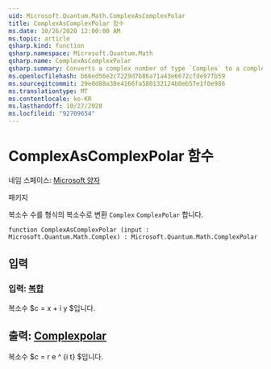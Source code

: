 ```yaml
---
uid: Microsoft.Quantum.Math.ComplexAsComplexPolar
title: ComplexAsComplexPolar 함수
ms.date: 10/26/2020 12:00:00 AM
ms.topic: article
qsharp.kind: function
qsharp.namespace: Microsoft.Quantum.Math
qsharp.name: ComplexAsComplexPolar
qsharp.summary: Converts a complex number of type `Complex` to a complex number of type `ComplexPolar`.
ms.openlocfilehash: b66ed56e2c7229d7b86a71a43e6672cfde97fb59
ms.sourcegitcommit: 29e0d88a30e4166fa580132124b0eb57e1f0e986
ms.translationtype: MT
ms.contentlocale: ko-KR
ms.lasthandoff: 10/27/2020
ms.locfileid: "92709654"
---
```

# <a name="complexascomplexpolar-function"></a>ComplexAsComplexPolar 함수

네임 스페이스: [Microsoft 양자](xref:Microsoft.Quantum.Math)

패키지 [](https://nuget.org/packages/)


복소수 수를 형식의 복소수로 변환 `Complex` `ComplexPolar` 합니다.

```qsharp
function ComplexAsComplexPolar (input : Microsoft.Quantum.Math.Complex) : Microsoft.Quantum.Math.ComplexPolar
```


## <a name="input"></a>입력

### <a name="input--complex"></a>입력: [복합](xref:Microsoft.Quantum.Math.Complex)

복소수 $c = x + i y $입니다.



## <a name="output--complexpolar"></a>출력: [Complexpolar](xref:Microsoft.Quantum.Math.ComplexPolar)

복소수 $c = r e ^ {i t} $입니다.